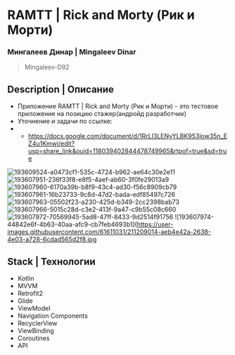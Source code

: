 # RAMTT | Rick and Morty (Рик и Морти)
### Мингалеев Динар | Mingaleev Dinar
> Mingaleev-D92

## Description | Описание

+ Приложение RAMTT | Rick and Morty (Рик и Морти) - это тестовое приложение на позицию стажер(андройд разработчик) 
+ Уточнение и задачи по ссылке: 
+ + https://docs.google.com/document/d/1RrLI3LENyYLBK953low35n_EZ4u1Kmwj/edit?usp=share_link&ouid=118039402844478749965&rtpof=true&sd=true

![193609524-a0473cf1-535c-4724-b962-ae64c30e2e11](https://user-images.githubusercontent.com/61611031/211209001-ab21fe33-3b63-420c-bdd9-bdb790691333.gif)
![193607951-236f33f8-e8f5-4aef-ab60-3f0fe29013a9](https://user-images.githubusercontent.com/61611031/211209007-55a3366a-42b7-4dfc-9659-77755c371680.jpg)
![193607960-6170a39b-b8f9-43c4-ad30-f56c8909cb79](https://user-images.githubusercontent.com/61611031/211209009-505e807c-39ee-48cd-97ab-045c277debb6.jpg)
![193607961-16b23733-9c8d-47d2-bada-edf85497c726](https://user-images.githubusercontent.com/61611031/211209010-0f80eddc-bfa4-4113-9f32-1aa7a4694569.jpg)
![193607963-05502f23-a230-425d-b349-2cc2398bab73](https://user-images.githubusercontent.com/61611031/211209011-1da321d3-a72e-42de-a649-d7bd7136399c.jpg)
![193607966-5015c28d-c3e2-413f-9a47-c9b55c08c660](https://user-images.githubusercontent.com/61611031/211209012-02111231-4d38-4c6c-8576-303a8d301c79.jpg)
![193607972-70569945-5ad8-47ff-8433-9d2514f91756](https://user-images.githubusercontent.com/61611031/211209013-3203bf5d-5103-4e12-a1c9-1e8a92af645f.jpg)
![193607974-44842e6f-4b63-40aa-afc9-cb7feb4693b1](https://user-images.githubusercontent.com/61611031/211209014-aeb4e42a-2638-4e03-a728-6cdad565d2f8.jpg
## Stack | Технологии

+ Kotlin
+ MVVM 
+ Retrofit2
+ Glide
+ ViewModel
+ Navigation Components
+ RecyclerView
+ ViewBinding
+ Coroutines
+ API